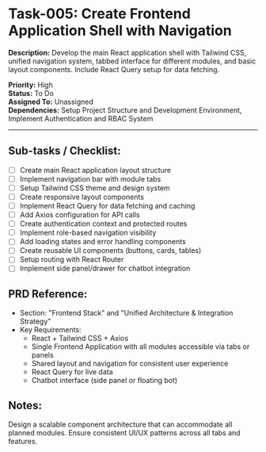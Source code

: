 # Task-005: Create Frontend Application Shell with Navigation

**Description:**
Develop the main React application shell with Tailwind CSS, unified navigation system, tabbed interface for different modules, and basic layout components. Include React Query setup for data fetching.

**Priority:** High  
**Status:** To Do  
**Assigned To:** Unassigned  
**Dependencies:** Setup Project Structure and Development Environment, Implement Authentication and RBAC System

---

## Sub-tasks / Checklist:
- [ ] Create main React application layout structure
- [ ] Implement navigation bar with module tabs
- [ ] Setup Tailwind CSS theme and design system
- [ ] Create responsive layout components
- [ ] Implement React Query for data fetching and caching
- [ ] Add Axios configuration for API calls
- [ ] Create authentication context and protected routes
- [ ] Implement role-based navigation visibility
- [ ] Add loading states and error handling components
- [ ] Create reusable UI components (buttons, cards, tables)
- [ ] Setup routing with React Router
- [ ] Implement side panel/drawer for chatbot integration

## PRD Reference:
* Section: "Frontend Stack" and "Unified Architecture & Integration Strategy"
* Key Requirements:
    * React + Tailwind CSS + Axios
    * Single Frontend Application with all modules accessible via tabs or panels
    * Shared layout and navigation for consistent user experience
    * React Query for live data
    * Chatbot interface (side panel or floating bot)

## Notes:
Design a scalable component architecture that can accommodate all planned modules. Ensure consistent UI/UX patterns across all tabs and features. 